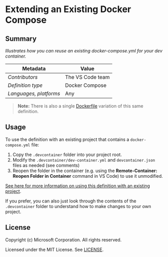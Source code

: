 # Extending an Existing Docker Compose

## Summary

*Illustrates how you can reuse an existing docker-compose.yml for your dev container.*

| Metadata | Value |  
|----------|-------|
| *Contributors* | The VS Code team |
| *Definition type* | Docker Compose |
| *Languages, platforms* | Any |

> **Note:** There is also a single [Dockerfile](../docker-existing-dockerfile) variation of this same definition.

## Usage

To use the definition with an existing project that contains a `docker-compose.yml` file:

1. Copy the `.devcontainer` folder into your project root.
2. Modify the `.devcontainer/dev-container.yml` and `devcontainer.json` files as needed (see comments)
3. Reopen the folder in the container (e.g. using the **Remote-Container: Reopen Folder in Container** command in VS Code) to use it unmodified.

[See here for more information on using this definition with an existing project](../../README.md#using-a-definition).

If you prefer, you can also just look through the contents of the `.devcontainer` folder to understand how to make changes to your own project.
## License

Copyright (c) Microsoft Corporation. All rights reserved.

Licensed under the MIT License. See [LICENSE](../../LICENSE). 
